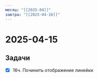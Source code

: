 ```yaml
---
месяц: "[[2025-04]]"
завтра: "[[2025-04-16]]"
---
```


# 2025-04-15

## Задачи

 - [x] 16ч. Починить отображение линейки
